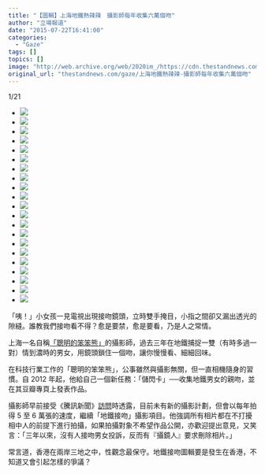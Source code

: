 ```yaml
---
title: "【圖輯】上海地鐵熱辣辣　攝影師每年收集六萬個吻"
author: "立場報道"
date: "2015-07-22T16:41:00"
categories:
  - "Gaze"
tags: []
topics: []
image: "http://web.archive.org/web/2020im_/https://cdn.thestandnews.com/media/photos/gallery/29/cache/p2022162199_iMmgN_300x200cropcenter.jpg"
original_url: "thestandnews.com/gaze/上海地鐵熱辣辣-攝影師每年收集六萬個吻"
---
```

[](#)[](#)

[](#)1/21[](#)

*   ![](http://web.archive.org/web/2020im_/https://cdn.thestandnews.com/media/photos/gallery/29/cache/p2022162199_iMmgN_300x200cropcenter.jpg)
*   ![](http://web.archive.org/web/2020im_/https://cdn.thestandnews.com/media/photos/gallery/29/cache/p2167246294_Yyeo2_300x200cropcenter.jpg)
*   ![](http://web.archive.org/web/2020im_/https://cdn.thestandnews.com/media/photos/gallery/29/cache/p2157762478_2wPJg_300x200cropcenter.jpg)
*   ![](http://web.archive.org/web/2020im_/https://cdn.thestandnews.com/media/photos/gallery/29/cache/p2156584249_n4PXC_300x200cropcenter.jpg)
*   ![](http://web.archive.org/web/2020im_/https://cdn.thestandnews.com/media/photos/gallery/29/cache/p2151559170_zIced_300x200cropcenter.jpg)
*   ![](http://web.archive.org/web/2020im_/https://cdn.thestandnews.com/media/photos/gallery/29/cache/p2047363865_Lvd07_300x200cropcenter.jpg)
*   ![](http://web.archive.org/web/2020im_/https://cdn.thestandnews.com/media/photos/gallery/29/cache/p2004999344_TmH7v_300x200cropcenter.jpg)
*   ![](http://web.archive.org/web/2020im_/https://cdn.thestandnews.com/media/photos/gallery/29/cache/p2003135840_lYlNI_300x200cropcenter.jpg)
*   ![](http://web.archive.org/web/2020im_/https://cdn.thestandnews.com/media/photos/gallery/29/cache/p1994417755_MV3Uw_300x200cropcenter.jpg)
*   ![](http://web.archive.org/web/2020im_/https://cdn.thestandnews.com/media/photos/gallery/29/cache/p1989856720_GJx5o_300x200cropcenter.jpg)
*   ![](http://web.archive.org/web/2020im_/https://cdn.thestandnews.com/media/photos/gallery/29/cache/p1980903032_DMPef_300x200cropcenter.jpg)
*   ![](http://web.archive.org/web/2020im_/https://cdn.thestandnews.com/media/photos/gallery/29/cache/p1950053997_kCfhD_300x200cropcenter.jpg)
*   ![](http://web.archive.org/web/2020im_/https://cdn.thestandnews.com/media/photos/gallery/29/cache/p1898966176_DB7ki_300x200cropcenter.jpg)
*   ![](http://web.archive.org/web/2020im_/https://cdn.thestandnews.com/media/photos/gallery/29/cache/p1887723282_dAvPg_300x200cropcenter.jpg)
*   ![](http://web.archive.org/web/2020im_/https://cdn.thestandnews.com/media/photos/gallery/29/cache/p2244878386_BkrRu_300x200cropcenter.jpg)
*   ![](http://web.archive.org/web/2020im_/https://cdn.thestandnews.com/media/photos/gallery/29/cache/p2247675083_dFDKi_300x200cropcenter.jpg)
*   ![](http://web.archive.org/web/2020im_/https://cdn.thestandnews.com/media/photos/gallery/29/cache/p2251297822_ZTSY9_300x200cropcenter.jpg)
*   ![](http://web.archive.org/web/2020im_/https://cdn.thestandnews.com/media/photos/gallery/29/cache/p2247675083_2FvEn_300x200cropcenter.jpg)
*   ![](http://web.archive.org/web/2020im_/https://cdn.thestandnews.com/media/photos/gallery/29/cache/p2179830674_WDuM3_300x200cropcenter.jpg)
*   ![](http://web.archive.org/web/2020im_/https://cdn.thestandnews.com/media/photos/gallery/29/cache/p2253753551_4r2vW_300x200cropcenter.jpg)
*   ![](http://web.archive.org/web/2020im_/https://cdn.thestandnews.com/media/photos/gallery/29/cache/p2245791858_fyL3s_300x200cropcenter.jpg)

「咦！」小女孩一見電視出現接吻鏡頭，立時雙手掩目，小指之間卻又漏出透光的隙縫。誰教我們接吻看不得？愈是要禁，愈是要看，乃是人之常情。

上海一名自稱[「聰明的笨笨熊」](http://web.archive.org/web/20210629025514/http://www.douban.com/doulist/1870405/)的攝影師，過去三年在地鐵捕捉一雙（有時多過一對）情到濃時的男女，用鏡頭鎖住一個吻，讓你慢慢看、細細回味。

在科技行業工作的「聰明的笨笨熊」，公事雖然與攝影無關，但一直相機隨身的習慣。自 2012 年起，他給自己一個新任務：「儲閃卡」──收集地鐵男女的親吻，並在其豆瓣專頁上發表作品。

攝影師早前接受《騰訊新聞》[訪問](http://web.archive.org/web/20210629025514/http://news.qq.com/a/20150721/011407.htm#p=2)時透露，目前未有新的攝影計劃，但會以每年拍得 5 至 6 萬張的速度，繼續「地鐵接吻」攝影項目。他強調所有相片都在不打擾相中人的前提下進行拍攝，如果拍攝對象不希望作品公開，亦歡迎提出意見，又笑言：「三年以來，沒有人接吻男女投訴，反而有『攝鏡人』要求刪除相片。」

常言道，香港在兩岸三地之中，性觀念最保守。地鐵接吻圖輯要是發生在香港，不知道又會引起怎樣的爭議？